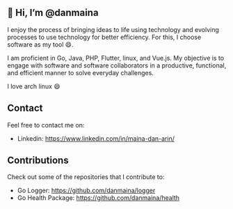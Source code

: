 

## 👋 Hi, I’m @danmaina

I enjoy the process of bringing ideas to life using technology and evolving processes to use technology for better efficiency. For this, I choose software as my tool 😄.

I am proficient in Go, Java, PHP, Flutter, linux, and Vue.js. My objective is to engage with software and software collaborators in a productive, functional, and efficient manner to solve everyday challenges.

I love arch linux 😄

## Contact

Feel free to contact me on:
- Linkedin: https://www.linkedin.com/in/maina-dan-arin/

## Contributions

Check out some of the repositories that I contribute to:
- Go Logger: https://github.com/danmaina/logger
- Go Health Package: https://github.com/danmaina/health
